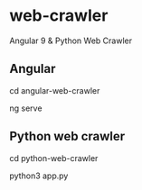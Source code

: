 # web-crawler
Angular 9 &amp; Python Web Crawler

## Angular 

cd angular-web-crawler

ng serve



## Python web crawler

cd python-web-crawler

python3 app.py